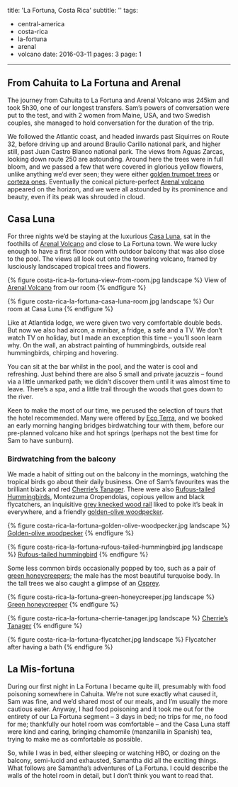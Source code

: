 title: 'La Fortuna, Costa Rica'
subtitle: ''
tags:
  - central-america
  - costa-rica
  - la-fortuna
  - arenal
  - volcano
date: 2016-03-11
pages: 3
page: 1
---

## From Cahuita to La Fortuna and Arenal

The journey from Cahuita to La Fortuna and Arenal Volcano was 245km and took 5h30, one of our longest transfers. Sam’s powers of conversation were put to the test, and with 2 women from Maine, USA, and two Swedish couples, she managed to hold conversation for the duration of the trip.

We followed the Atlantic coast, and headed inwards past Siquirres on Route 32, before driving up and around Braulio Carillo national park, and higher still, past Juan Castro Blanco national park. The views from Aguas Zarcas, looking down route 250 are astounding. Around here the trees were in full bloom, and we passed a few that were covered in glorious yellow flowers, unlike anything we’d ever seen; they were either [golden trumpet trees](https://en.wikipedia.org/wiki/Tabebuia_chrysotricha) or [corteza ones](https://en.wikipedia.org/wiki/Tabebuia_ochracea). Eventually the conical picture-perfect [Arenal volcano](https://en.wikipedia.org/wiki/Arenal_Volcano) appeared on the horizon, and we were all astounded by its prominence and beauty, even if its peak was shrouded in cloud.

## Casa Luna

For three nights we’d be staying at the luxurious [Casa Luna](https://www.casalunahotel.com/), sat in the foothills of [Arenal Volcano](https://en.wikipedia.org/wiki/Arenal_Volcano) and close to La Fortuna town. We were lucky enough to have a first floor room with outdoor balcony that was also close to the pool. The views all look out onto the towering volcano, framed by lusciously landscaped tropical trees and flowers.

{% figure costa-rica-la-fortuna-view-from-room.jpg landscape %}
View of [Arenal Volcano](https://en.wikipedia.org/wiki/Arenal_Volcano) from our room
{% endfigure %}

{% figure costa-rica-la-fortuna-casa-luna-room.jpg landscape %}
Our room at Casa Luna
{% endfigure %}

Like at Atlantida lodge, we were given two very comfortable double beds. But now we also had aircon, a minibar, a fridge, a safe and a TV. We don’t watch TV on holiday, but I made an exception this time – you’ll soon learn why. On the wall, an abstract painting of hummingbirds, outside real hummingbirds, chirping and hovering.

You can sit at the bar whilst in the pool, and the water is cool and refreshing. Just behind there are also 5 small and private jacuzzis – found via a little unmarked path; we didn’t discover them until it was almost time to leave. There’s a spa, and a little trail through the woods that goes down to the river.

Keen to make the most of our time, we perused the selection of tours that the hotel recommended. Many were offered by [Eco Terra](https://www.ecoterracostarica.com/), and we booked an early morning hanging bridges birdwatching tour with them, before our pre-planned volcano hike and hot springs (perhaps not the best time for Sam to have sunburn).

### Birdwatching from the balcony

We made a habit of sitting out on the balcony in the mornings, watching the tropical birds go about their daily business. One of Sam’s favourites was the brilliant black and red [Cherrie’s Tanager](https://en.wikipedia.org/wiki/Cherrie%27s_tanager). There were also [Rufous-tailed Hummingbirds](https://en.wikipedia.org/wiki/Rufous-tailed_hummingbird), Montezuma Oropendolas, copious yellow and black flycatchers, an inquisitive [grey knecked wood rail](https://en.wikipedia.org/wiki/Grey-necked_wood_rail) liked to poke it’s beak in everywhere, and a friendly [golden-olive woodpecker](https://en.wikipedia.org/wiki/Golden-olive_woodpecker).

{% figure costa-rica-la-fortuna-golden-olive-woodpecker.jpg landscape %}
[Golden-olive woodpecker](https://en.wikipedia.org/wiki/Golden-olive_woodpecker)
{% endfigure %}

{% figure costa-rica-la-fortuna-rufous-tailed-hummingbird.jpg landscape %}
[Rufous-tailed hummingbird](https://en.wikipedia.org/wiki/Rufous-tailed_hummingbird)
{% endfigure %}

Some less common birds occasionally popped by too, such as a pair of [green honeycreepers](https://en.wikipedia.org/wiki/Green_honeycreeper); the male has the most beautiful turquoise body. In the tall trees we also caught a glimpse of an [Osprey](https://en.wikipedia.org/wiki/Osprey).

{% figure costa-rica-la-fortuna-green-honeycreeper.jpg landscape %}
[Green honeycreeper](https://en.wikipedia.org/wiki/Green_honeycreeper)
{% endfigure %}

{% figure costa-rica-la-fortuna-cherrie-tanager.jpg landscape %}
[Cherrie’s Tanager](https://en.wikipedia.org/wiki/Cherrie%27s_tanager)
{% endfigure %}

{% figure costa-rica-la-fortuna-flycatcher.jpg landscape %}
Flycatcher after having a bath
{% endfigure %}

## La Mis-fortuna

During our first night in La Fortuna I became quite ill, presumably with food poisoning somewhere in Cahuita. We’re not sure exactly what caused it, Sam was fine, and we’d shared most of our meals, and I’m usually the more cautious eater. Anyway, I had food poisoning and it took me out for the entirety of our La Fortuna segment – 3 days in bed; no trips for me, no food for me; thankfully our hotel room was comfortable – and the Casa Luna staff were kind and caring, bringing chamomile (manzanilla in Spanish) tea, trying to make me as comfortable as possible.

So, while I was in bed, either sleeping or watching HBO, or dozing on the balcony, semi-lucid and exhausted, Samantha did all the exciting things. What follows are Samantha’s adventures of La Fortuna. I could describe the walls of the hotel room in detail, but I don’t think you want to read that.
